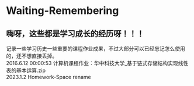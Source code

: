 # Waiting-Remembering

## 嗨呀，这些都是学习成长的经历呀！！！
记录一些学习历史一些重要的课程作业成果，不过大部分可以已经忘记怎么使用的，还不想直接丢掉。<br>
2016.6.12 00:00:53 计算机课程作业：华中科技大学_基于链式存储结构实现线性表的基本运算.zip <br>
2023.1.2 Homework-Space rename

